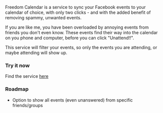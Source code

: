 Freedom Calendar is a service to sync your Facebook events to your calendar of choice, with only two clicks - and with the added benefit of removing spammy, unwanted events.

If you are like me, you have been overloaded by annoying events from friends you don't even know. These events find their way into the calendar on you phone and computer, before you can click "Unattend!!".

This service will filter your events, so only the events you are attending, or maybe attending will show up.

### Try it now
Find the service [here](http://freedom.konscript.com)

### Roadmap
 - Option to show all events (even unanswered) from specific friends/groups
